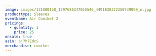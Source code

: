 ```yaml
---
image: images/131000168_1797680347056546_4491838322350739099_n.jpg
producttype: Sleeves
eventName: Air Comiket 2
pricings:
  - quantity: 1
    price: 25
onsale: true
asin: aj7h7EdcS
merchandise: comiket
---
```

